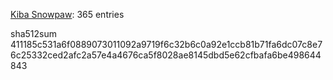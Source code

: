 [Kiba Snowpaw](https://github.com/kibasnowpaw): 365 entries

sha512sum 411185c531a6f0889073011092a9719f6c32b6c0a92e1ccb81b71fa6dc07c8e76c25332ced2afc2a57e4a4676ca5f8028ae8145dbd5e62cfbafa6be498644843
